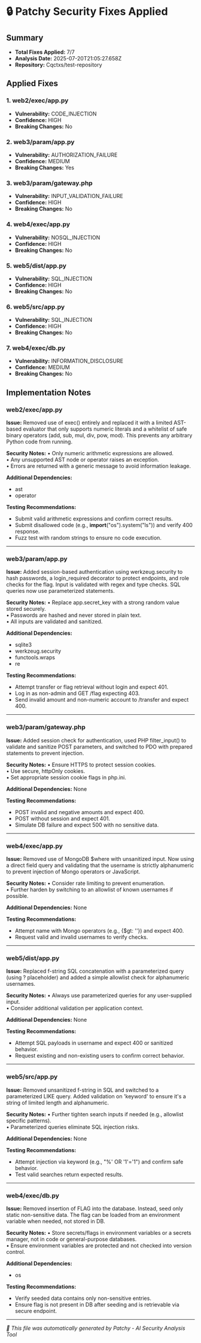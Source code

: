 # 🔒 Patchy Security Fixes Applied

## Summary
- **Total Fixes Applied:** 7/7
- **Analysis Date:** 2025-07-20T21:05:27.658Z
- **Repository:** Cqctxs/test-repository

## Applied Fixes

### 1. web2/exec/app.py
- **Vulnerability:** CODE_INJECTION
- **Confidence:** HIGH
- **Breaking Changes:** No

### 2. web3/param/app.py
- **Vulnerability:** AUTHORIZATION_FAILURE
- **Confidence:** MEDIUM
- **Breaking Changes:** Yes

### 3. web3/param/gateway.php
- **Vulnerability:** INPUT_VALIDATION_FAILURE
- **Confidence:** HIGH
- **Breaking Changes:** No

### 4. web4/exec/app.py
- **Vulnerability:** NOSQL_INJECTION
- **Confidence:** HIGH
- **Breaking Changes:** No

### 5. web5/dist/app.py
- **Vulnerability:** SQL_INJECTION
- **Confidence:** HIGH
- **Breaking Changes:** No

### 6. web5/src/app.py
- **Vulnerability:** SQL_INJECTION
- **Confidence:** HIGH
- **Breaking Changes:** No

### 7. web4/exec/db.py
- **Vulnerability:** INFORMATION_DISCLOSURE
- **Confidence:** MEDIUM
- **Breaking Changes:** No


## Implementation Notes

### web2/exec/app.py
**Issue:** Removed use of exec() entirely and replaced it with a limited AST-based evaluator that only supports numeric literals and a whitelist of safe binary operators (add, sub, mul, div, pow, mod). This prevents any arbitrary Python code from running.

**Security Notes:** • Only numeric arithmetic expressions are allowed.  
• Any unsupported AST node or operator raises an exception.  
• Errors are returned with a generic message to avoid information leakage.

**Additional Dependencies:**
- ast
- operator

**Testing Recommendations:**
- Submit valid arithmetic expressions and confirm correct results.
- Submit disallowed code (e.g., __import__("os").system("ls")) and verify 400 response.
- Fuzz test with random strings to ensure no code execution.

---

### web3/param/app.py
**Issue:** Added session-based authentication using werkzeug.security to hash passwords, a login_required decorator to protect endpoints, and role checks for the flag. Input is validated with regex and type checks. SQL queries now use parameterized statements.

**Security Notes:** • Replace app.secret_key with a strong random value stored securely.  
• Passwords are hashed and never stored in plain text.  
• All inputs are validated and sanitized.

**Additional Dependencies:**
- sqlite3
- werkzeug.security
- functools.wraps
- re

**Testing Recommendations:**
- Attempt transfer or flag retrieval without login and expect 401.
- Log in as non-admin and GET /flag expecting 403.
- Send invalid amount and non-numeric account to /transfer and expect 400.

---

### web3/param/gateway.php
**Issue:** Added session check for authentication, used PHP filter_input() to validate and sanitize POST parameters, and switched to PDO with prepared statements to prevent injection.

**Security Notes:** • Ensure HTTPS to protect session cookies.  
• Use secure, httpOnly cookies.  
• Set appropriate session cookie flags in php.ini.

**Additional Dependencies:**
None

**Testing Recommendations:**
- POST invalid and negative amounts and expect 400.
- POST without session and expect 401.
- Simulate DB failure and expect 500 with no sensitive data.

---

### web4/exec/app.py
**Issue:** Removed use of MongoDB $where with unsanitized input. Now using a direct field query and validating that the username is strictly alphanumeric to prevent injection of Mongo operators or JavaScript.

**Security Notes:** • Consider rate limiting to prevent enumeration.  
• Further harden by switching to an allowlist of known usernames if possible.

**Additional Dependencies:**
None

**Testing Recommendations:**
- Attempt name with Mongo operators (e.g., {$gt: ''}) and expect 400.
- Request valid and invalid usernames to verify checks.

---

### web5/dist/app.py
**Issue:** Replaced f-string SQL concatenation with a parameterized query (using ? placeholder) and added a simple allowlist check for alphanumeric usernames.

**Security Notes:** • Always use parameterized queries for any user-supplied input.  
• Consider additional validation per application context.

**Additional Dependencies:**
None

**Testing Recommendations:**
- Attempt SQL payloads in username and expect 400 or sanitized behavior.
- Request existing and non-existing users to confirm correct behavior.

---

### web5/src/app.py
**Issue:** Removed unsanitized f-string in SQL and switched to a parameterized LIKE query. Added validation on 'keyword' to ensure it's a string of limited length and alphanumeric.

**Security Notes:** • Further tighten search inputs if needed (e.g., allowlist specific patterns).  
• Parameterized queries eliminate SQL injection risks.

**Additional Dependencies:**
None

**Testing Recommendations:**
- Attempt injection via keyword (e.g., "%' OR '1'='1") and confirm safe behavior.
- Test valid searches return expected results.

---

### web4/exec/db.py
**Issue:** Removed insertion of FLAG into the database. Instead, seed only static non-sensitive data. The flag can be loaded from an environment variable when needed, not stored in DB.

**Security Notes:** • Store secrets/flags in environment variables or a secrets manager, not in code or general-purpose databases.  
• Ensure environment variables are protected and not checked into version control.

**Additional Dependencies:**
- os

**Testing Recommendations:**
- Verify seeded data contains only non-sensitive entries.
- Ensure flag is not present in DB after seeding and is retrievable via secure endpoint.

---


*🤖 This file was automatically generated by Patchy - AI Security Analysis Tool*
